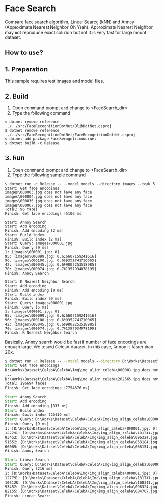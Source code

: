 ﻿# Face Search

Compare face search algorithm, Linear Searcg (kNN) and Annoy (Approximate Nearest Neighbor Oh Yeah).
Approximate Nearest Neighbor may not reproduce exact solution but not it is very fast for large mount dataset.

## How to use?

## 1. Preparation

This sample requires test images and model files.

## 2. Build

1. Open command prompt and change to &lt;FaceSearch_dir&gt;
1. Type the following command
````
$ dotnet remove reference ../../src/FaceRecognitionDotNet/DlibDotNet.csproj
$ dotnet remove reference ../../src/FaceRecognitionDotNet/FaceRecognitionDotNet.csproj
$ dotnet add package FaceRecognitionDotNet
$ dotnet build -c Release
````

## 3. Run

1. Open command prompt and change to &lt;FaceSearch_dir&gt;
1. Type the following sample command

````
$ dotnet run -c Release -- --model models --directory images --topK 5
Start: Get face encodings
images\000003.jpg does not have any face
images\000004.jpg does not have any face
images\000036.jpg does not have any face
images\000067.jpg does not have any face
Total: 96 faces
Finish: Get face encodings [5106 ms]

Start: Annoy Search
Start: Add encoding
Finish: Add encoding [2 ms]
Start: Build index
Finish: Build index [2 ms]
Start: Query: images\000001.jpg
Finish: Query [9 ms]
1: [images\000001.jpg: 0]
95: [images\000099.jpg: 0.626607159241616]
96: [images\000100.jpg: 0.699352741710065]
42: [images\000045.jpg: 0.699802253518985]
70: [images\000074.jpg: 0.701357934078195]
Finish: Annoy Search

Start: K Nearest Neighbor Search
Start: Add encoding
Finish: Add encoding [0 ms]
Start: Build index
Finish: Build index [0 ms]
Start: Query: images\000001.jpg
Finish: Query [5 ms]
1: [images\000001.jpg: 0]
95: [images\000099.jpg: 0.626607159241616]
96: [images\000100.jpg: 0.699352741710065]
42: [images\000045.jpg: 0.699802253518985]
70: [images\000074.jpg: 0.701357934078195]
Finish: K Nearest Neighbor Search
````

Basically, Annoy search would be fast if number of face encodings are enough large.
We tested CelebA dataset.
In this case, Annoy is faster than 20x.

````cmd
$ dotnet run -c Release -- --model models --directory D:\Works\Dataset\CelebA\CelebA\Img\img_align_celeba --topK 5
Start: Get face encodings
D:\Works\Dataset\CelebA\CelebA\Img\img_align_celeba\000003.jpg does not have any face
...
D:\Works\Dataset\CelebA\CelebA\Img\img_align_celeba\202565.jpg does not have any face
Total: 196694 faces
Finish: Get face encodings [7754376 ms]

Start: Annoy Search
Start: Add encoding
Finish: Add encoding [333 ms]
Start: Build index
Finish: Build index [23419 ms]
Start: Query: D:\Works\Dataset\CelebA\CelebA\Img\img_align_celeba\000001.jpg
Finish: Query [9 ms]
1: [D:\Works\Dataset\CelebA\CelebA\Img\img_align_celeba\000001.jpg: 0]
127791: [D:\Works\Dataset\CelebA\CelebA\Img\img_align_celeba\131731.jpg: 0.244089941516112]
93452: [D:\Works\Dataset\CelebA\CelebA\Img\img_align_celeba\096324.jpg: 0.435246313240628]
51552: [D:\Works\Dataset\CelebA\CelebA\Img\img_align_celeba\053184.jpg: 0.467181515554196]
66085: [D:\Works\Dataset\CelebA\CelebA\Img\img_align_celeba\068154.jpg: 0.471912339319797]
Finish: Annoy Search

Start: Linear Search
Start: Query: D:\Works\Dataset\CelebA\CelebA\Img\img_align_celeba\000001.jpg
Finish: Query [216 ms]
1: [D:\Works\Dataset\CelebA\CelebA\Img\img_align_celeba\000001.jpg: 0]
127791: [D:\Works\Dataset\CelebA\CelebA\Img\img_align_celeba\131731.jpg: 0.244089941516112]
105128: [D:\Works\Dataset\CelebA\CelebA\Img\img_align_celeba\108341.jpg: 0.403897508108627]
93452: [D:\Works\Dataset\CelebA\CelebA\Img\img_align_celeba\096324.jpg: 0.435246313240628]
82155: [D:\Works\Dataset\CelebA\CelebA\Img\img_align_celeba\084705.jpg: 0.462124549181885]
Finish: Linear Search
````